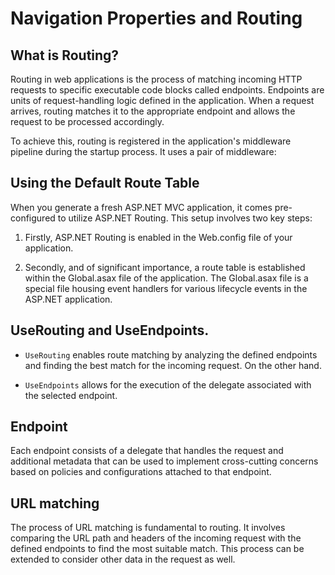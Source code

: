 # Navigation Properties and Routing
## What is Routing?
Routing in web applications is the process of matching incoming HTTP requests to specific executable code blocks called endpoints. 
Endpoints are units of request-handling logic defined in the application. When a request arrives, 
routing matches it to the appropriate endpoint and allows the request to be processed accordingly. 

To achieve this, routing is registered in the application's middleware pipeline during the startup process. It uses a pair of middleware:

## Using the Default Route Table
When you generate a fresh ASP.NET MVC application, it comes pre-configured to utilize ASP.NET Routing. This setup involves two key steps:

1. Firstly, ASP.NET Routing is enabled in the Web.config file of your application.

2. Secondly, and of significant importance, a route table is established within the Global.asax file of the application. 
The Global.asax file is a special file housing event handlers for various lifecycle events in the ASP.NET application. 

## UseRouting and UseEndpoints. 

* `UseRouting` enables route matching by analyzing the defined endpoints and finding the best match for the incoming request. On the other hand.

* `UseEndpoints` allows for the execution of the delegate associated with the selected endpoint.

## Endpoint
Each endpoint consists of a delegate that handles the request and additional metadata that can be used to implement cross-cutting concerns based on policies and configurations attached to that endpoint.

## URL matching
The process of URL matching is fundamental to routing. It involves comparing the URL path and headers of the incoming request with the defined endpoints to find the most suitable match. 
This process can be extended to consider other data in the request as well.

